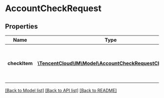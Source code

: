# AccountCheckRequest

## Properties
Name | Type | Description | Notes
------------ | ------------- | ------------- | -------------
**checkItem** | [**\TencentCloud\IM\Model\AccountCheckRequestCheckItem[]**](AccountCheckRequestCheckItem.md) | 请求检查的帐号对象数组，单次请求最多支持100个帐号 | 

[[Back to Model list]](../README.md#documentation-for-models) [[Back to API list]](../README.md#documentation-for-api-endpoints) [[Back to README]](../README.md)


